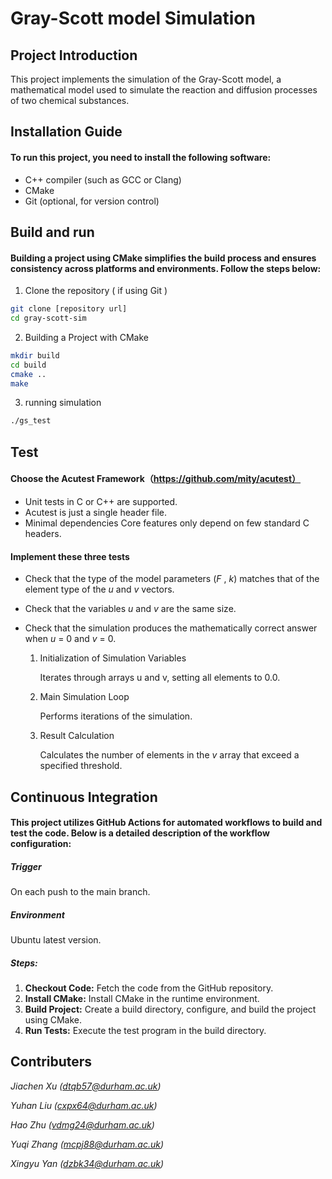 # Gray-Scott model Simulation



## Project Introduction

This project implements the simulation of the Gray-Scott model, a mathematical model used to simulate the reaction and diffusion processes of two chemical substances.



## Installation Guide

#### To run this project, you need to install the following software:

- C++ compiler (such as GCC or Clang)
- CMake
- Git (optional, for version control)



## Build and run

#### Building a project using CMake simplifies the build process and ensures consistency across platforms and environments. Follow the steps below:

1. Clone the repository ( if using Git )

```bash
git clone [repository url]
cd gray-scott-sim
```

2. Building a Project with CMake 

```bash
mkdir build
cd build
cmake .. 
make 
```

3. running simulation

```bash
./gs_test
```



## Test

#### Choose the Acutest Framework（https://github.com/mity/acutest）

- Unit tests in C or C++ are supported.
- Acutest is just a single header file.
- Minimal dependencies Core features only depend on few standard C headers.

#### Implement these three tests

- Check that the type of the model parameters (*F* , *k*) matches that of the element type of the *u* and *v* vectors.

- Check that the variables *u* and *v* are the same size.

- Check that the simulation produces the mathematically correct answer when *u* = 0 and *v* = 0.

  1. Initialization of Simulation Variables

     Iterates through arrays u and v, setting all elements to 0.0.

  2. Main Simulation Loop

     Performs iterations of the simulation.

  3. Result Calculation

     Calculates the number of elements in the *v* array that exceed a specified threshold.



## Continuous Integration

#### This project utilizes GitHub Actions for automated workflows to build and test the code. Below is a detailed description of the workflow configuration:

##### Trigger

On each push to the main branch.

##### Environment

Ubuntu latest version.

##### Steps:

1. **Checkout Code:** Fetch the code from the GitHub repository.
2. **Install CMake:** Install CMake in the runtime environment.
3. **Build Project:** Create a build directory, configure, and build the project using CMake.
4. **Run Tests:** Execute the test program in the build directory.



## Contributers

*Jiachen Xu ([dtqb57@durham.ac.uk]())*

*Yuhan Liu ([cxpx64@durham.ac.uk]())*

*Hao Zhu ([vdmg24@durham.ac.uk]())* 

*Yuqi Zhang ([mcpj88@durham.ac.uk]())*

*Xingyu Yan  ([dzbk34@durham.ac.uk]())*

